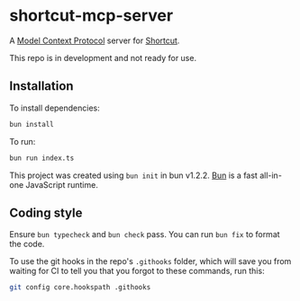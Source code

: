 # shortcut-mcp-server
A [Model Context Protocol](https://modelcontextprotocol.io/) server for [Shortcut](https://www.shortcut.com/).

This repo is in development and not ready for use.

## Installation

To install dependencies:

```bash
bun install
```

To run:

```bash
bun run index.ts
```

This project was created using `bun init` in bun v1.2.2. [Bun](https://bun.sh) is a fast all-in-one JavaScript runtime.

## Coding style
Ensure `bun typecheck` and `bun check` pass. You can run `bun fix` to format the code.

To use the git hooks in the repo's `.githooks` folder, which will save you from waiting for CI to tell you that you forgot to these commands, run this:
```bash
git config core.hookspath .githooks
```
